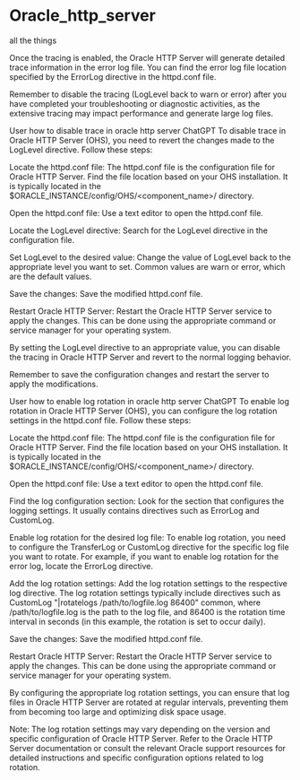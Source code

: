 # Oracle_http_server
all the things 

Once the tracing is enabled, the Oracle HTTP Server will generate detailed trace information in the error log file. You can find the error log file location specified by the ErrorLog directive in the httpd.conf file.

Remember to disable the tracing (LogLevel back to warn or error) after you have completed your troubleshooting or diagnostic activities, as the extensive tracing may impact performance and generate large log files.





User
how to disable trace in oracle http server
ChatGPT
To disable trace in Oracle HTTP Server (OHS), you need to revert the changes made to the LogLevel directive. Follow these steps:

Locate the httpd.conf file: The httpd.conf file is the configuration file for Oracle HTTP Server. Find the file location based on your OHS installation. It is typically located in the $ORACLE_INSTANCE/config/OHS/<component_name>/ directory.

Open the httpd.conf file: Use a text editor to open the httpd.conf file.

Locate the LogLevel directive: Search for the LogLevel directive in the configuration file.

Set LogLevel to the desired value: Change the value of LogLevel back to the appropriate level you want to set. Common values are warn or error, which are the default values.

Save the changes: Save the modified httpd.conf file.

Restart Oracle HTTP Server: Restart the Oracle HTTP Server service to apply the changes. This can be done using the appropriate command or service manager for your operating system.

By setting the LogLevel directive to an appropriate value, you can disable the tracing in Oracle HTTP Server and revert to the normal logging behavior.

Remember to save the configuration changes and restart the server to apply the modifications.





User
how to enable log rotation in oracle http server
ChatGPT
To enable log rotation in Oracle HTTP Server (OHS), you can configure the log rotation settings in the httpd.conf file. Follow these steps:

Locate the httpd.conf file: The httpd.conf file is the configuration file for Oracle HTTP Server. Find the file location based on your OHS installation. It is typically located in the $ORACLE_INSTANCE/config/OHS/<component_name>/ directory.

Open the httpd.conf file: Use a text editor to open the httpd.conf file.

Find the log configuration section: Look for the section that configures the logging settings. It usually contains directives such as ErrorLog and CustomLog.

Enable log rotation for the desired log file: To enable log rotation, you need to configure the TransferLog or CustomLog directive for the specific log file you want to rotate. For example, if you want to enable log rotation for the error log, locate the ErrorLog directive.

Add the log rotation settings: Add the log rotation settings to the respective log directive. The log rotation settings typically include directives such as CustomLog "|rotatelogs /path/to/logfile.log 86400" common, where /path/to/logfile.log is the path to the log file, and 86400 is the rotation time interval in seconds (in this example, the rotation is set to occur daily).

Save the changes: Save the modified httpd.conf file.

Restart Oracle HTTP Server: Restart the Oracle HTTP Server service to apply the changes. This can be done using the appropriate command or service manager for your operating system.

By configuring the appropriate log rotation settings, you can ensure that log files in Oracle HTTP Server are rotated at regular intervals, preventing them from becoming too large and optimizing disk space usage.

Note: The log rotation settings may vary depending on the version and specific configuration of Oracle HTTP Server. Refer to the Oracle HTTP Server documentation or consult the relevant Oracle support resources for detailed instructions and specific configuration options related to log rotation.
